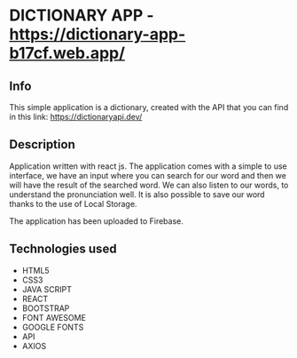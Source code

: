 # DICTIONARY APP - https://dictionary-app-b17cf.web.app/

## Info

This simple application is a dictionary, created with the API that you can find in this link: https://dictionaryapi.dev/

## Description

Application written with react js. The application comes with a simple to use interface, we have an input where you can search for our word and then we will have the result of the searched word. We can also listen to our words, to understand the pronunciation well. It is also possible to save our word thanks to the use of Local Storage.

The application has been uploaded to Firebase.

## Technologies used

- HTML5
- CSS3
- JAVA SCRIPT
- REACT
- BOOTSTRAP
- FONT AWESOME
- GOOGLE FONTS
- API
- AXIOS
